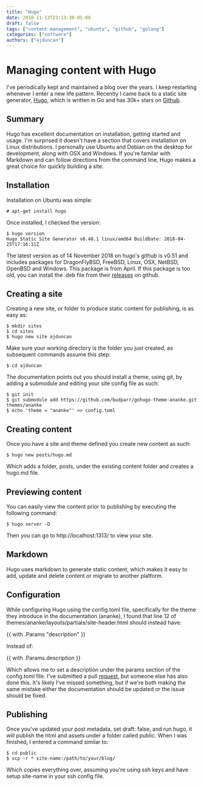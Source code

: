 ```yaml
---
title: "Hugo"
date: 2018-11-13T23:13:30-05:00
draft: false
tags: ["content management", "ubuntu", "github", "golang"]
categories: ["software"]
authors: ["ajduncan"]
---
```


# Managing content with Hugo

I've periodically kept and maintained a blog over the years.  I keep restarting whenever I enter a new life pattern.  Recently I came back to a 
static site generator, [Hugo](https://gohugo.io/), which is written in Go and has 30k+ stars on [Github](https://github.com/gohugoio/hugo/). 

## Summary

Hugo has excellent documentation on installation, getting started and usage. I'm surprised it doesn't have a section that covers installation on
Linux distributions.  I personally use Ubuntu and Debian on the desktop for development, along with OSX and Windows.  If you're familar with 
Markdown and can follow directions from the command line, Hugo makes a great choice for quickly building a site.

## Installation

Installation on Ubuntu was simple:

    # apt-get install hugo

Once installed, I checked the version:

    $ hugo version
    Hugo Static Site Generator v0.40.1 linux/amd64 BuildDate: 2018-04-25T17:16:11Z

The latest version as of 14 November 2018 on hugo's github is v0.51 and includes packages for DragonFlyBSD, FreeBSD, Linux, OSX, NetBSD, OpenBSD
and Windows.  This package is from April.  If this package is too old, you can install the .deb file from their 
[releases](https://github.com/gohugoio/hugo/releases) on github.

## Creating a site

Creating a new site, or folder to produce static content for publishing, is as easy as:

    $ mkdir sites
    $ cd sites
    $ hugo new site ajduncan

Make sure your working directory is the folder you just created, as subsequent commands assume this step:

    $ cd ajduncan

The documentation points out you should install a theme, using git, by adding a submodule and editing your site config file as such:

    $ git init
    $ git submodule add https://github.com/budparr/gohugo-theme-ananke.git themes/ananke
    $ echo 'theme = "ananke"' >> config.toml

## Creating content

Once you have a site and theme defined you create new content as such:

    $ hugo new posts/hugo.md

Which adds a folder, posts, under the existing content folder and creates a hugo.md file.

## Previewing content

You can easily view the content prior to publishing by executing the following command:

    $ hugo server -D

Then you can go to http://localhost:1313/ to view your site.

## Markdown

Hugo uses markdown to generate static content, which makes it easy to add, update and delete content or migrate to another platform.

## Configuration

While configuring Hugo using the config.toml file, specifically for the theme they introduce in the documentation (ananke), I found that
line 12 of themes/ananke/layouts/partials/site-header.html should instead have:

   {{ with .Params "description" }}

Instead of:

   {{ with .Params.description }}

Which allows me to set a description under the params section of the config.toml file.  I've submitted a pull [request](https://github.com/budparr/gohugo-theme-ananke/pull/141), but someone else
has also done this.  It's likely I've missed something, but if we're both making the same mistake either the documentation should be updated
or the issue should be fixed.

## Publishing

Once you've updated your post metadata, set draft: false, and run hugo, it will publish the html and assets under a folder called public.
When I was finished, I entered a command similar to:

    $ cd public
    $ scp -r * site-name:/path/to/your/blog/

Which copies everything over, assuming you're using ssh keys and have setup site-name in your ssh config file.


